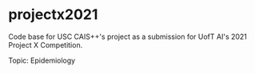 # projectx2021
Code base for USC CAIS++'s project as a submission for UofT AI's 2021 Project X Competition.

Topic: Epidemiology
